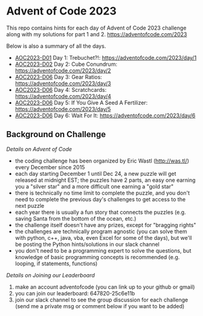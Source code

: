 # Advent of Code 2023

This repo contains hints for each day of Advent of Code 2023 challenge along with my solutions for part 1 and 2.
https://adventofcode.com/2023

Below is also a summary of all the days.

- [AOC2023-D01](day1.md) Day 1: Trebuchet?!: https://adventofcode.com/2023/day/1
- [AOC2023-D02](day2.md) Day 2: Cube Conundrum: https://adventofcode.com/2023/day/2
- [AOC2023-D06](day3.md) Day 3: Gear Ratios: https://adventofcode.com/2023/day/3
- [AOC2023-D06](day4.md) Day 4: Scratchcards: https://adventofcode.com/2023/day/4
- [AOC2023-D06](day5.md) Day 5: If You Give A Seed A Fertilizer: https://adventofcode.com/2023/day/5
- [AOC2023-D06](day6.md) Day 6: Wait For It: https://adventofcode.com/2023/day/6

## Background on Challenge
*Details on Advent of Code*
- the coding challenge has been organized by Eric Wastl (http://was.tl/) every December since 2015
- each day starting December 1 until Dec 24, a new puzzle will get released at midnight EST; the puzzles have 2 parts, an easy one earning you a "silver star" and a more difficult one earning a "gold star"
- there is technically no time limit to complete the puzzle, and you don't need to complete the previous day's challenges to get access to the next puzzle
- each year there is usually a fun story that connects the puzzles (e.g. saving Santa from the bottom of the ocean, etc.)
- the challenge itself doesn't have any prizes, except for "bragging rights"
- the challenges are technically program agnostic (you can solve them with python, c++, java, vba, even Excel for some of the days), but we'll be posting the Python hints/solutions in our slack channel
- you don't need to be a programming expert to solve the questions, but knowledge of basic programming concepts is recommended (e.g. looping, if statements, functions)

*Details on Joining our Leaderboard*
1) make an account adventofcode (you can link up to your github or gmail)
2) you can join our leaderboard: 647820-25c6e11b
3) join our slack channel to see the group discussion for each challenge (send me a private msg or comment below if you want to be added)
